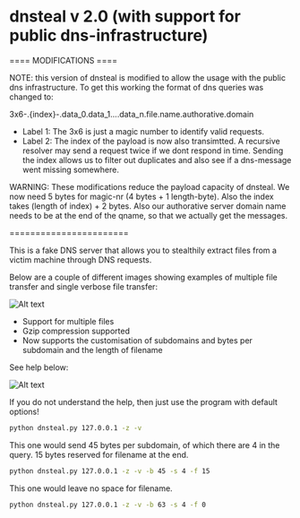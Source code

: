 # dnsteal v 2.0 (with support for public dns-infrastructure)

==== MODIFICATIONS ====

NOTE: this version of dnsteal is modified to allow the usage with the public dns infrastructure.
To get this working the format of dns queries was changed to:

3x6-.{index}-.data_0.data_1....data_n.file.name.authorative.domain

* Label 1: The 3x6 is just a magic number to identify valid requests.
* Label 2: The index of the payload is now also transimtted. A recursive resolver may send a request twice if we dont respond in time. Sending the index allows us to filter out duplicates and also see if a dns-message went missing somewhere.

WARNING: These modifications reduce the payload capacity of dnsteal.
We now need 5 bytes for magic-nr (4 bytes + 1 length-byte). Also the index takes (length of index) + 2 bytes. 
Also our authorative server domain name needs to be at the end of the qname, so that we actually get the messages. 

=======================

This is a fake DNS server that allows you to stealthily extract files from a victim machine through DNS requests. 

Below are a couple of different images showing examples of multiple file transfer and single verbose file transfer:

![Alt text](http://i.imgur.com/nJsoAMv.png)

* Support for multiple files
* Gzip compression supported
* Now supports the customisation of subdomains and bytes per subdomain and the length of filename

See help below:

![Alt text](http://i.imgur.com/GT5SV2L.png)

If you do not understand the help, then just use the program with default options!

```bash
python dnsteal.py 127.0.0.1 -z -v
```

This one would send 45 bytes per subdomain, of which there are 4 in the query. 15 bytes reserved for filename at the end.

```bash
python dnsteal.py 127.0.0.1 -z -v -b 45 -s 4 -f 15
```

This one would leave no space for filename.

```bash
python dnsteal.py 127.0.0.1 -z -v -b 63 -s 4 -f 0
```
